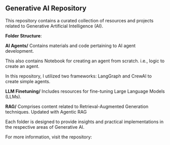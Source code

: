 ## Generative AI Repository

This repository contains a curated collection of resources and projects related to Generative Artificial Intelligence (AI).

**Folder Structure**:

**AI Agents/**
Contains materials and code pertaining to AI agent development.

This also contains Notebook for creating an agent from scratch. i.e., logic to create an agent.

In this repository, I utilized two frameworks: LangGraph and CrewAI to create simple agents.

**LLM Finetuning/**
Includes resources for fine-tuning Large Language Models (LLMs).

**RAG/**
Comprises content related to Retrieval-Augmented Generation techniques.
Updated with Agentic RAG

Each folder is designed to provide insights and practical implementations in the respective areas of Generative AI.

For more information, visit the repository:

